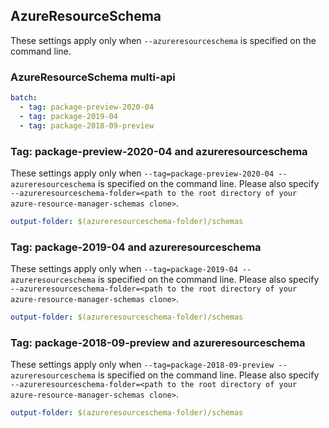 ## AzureResourceSchema

These settings apply only when `--azureresourceschema` is specified on the command line.

### AzureResourceSchema multi-api

``` yaml $(azureresourceschema) && $(multiapi)
batch:
  - tag: package-preview-2020-04
  - tag: package-2019-04
  - tag: package-2018-09-preview
```

### Tag: package-preview-2020-04 and azureresourceschema

These settings apply only when `--tag=package-preview-2020-04 --azureresourceschema` is specified on the command line.
Please also specify `--azureresourceschema-folder=<path to the root directory of your azure-resource-manager-schemas clone>`.

``` yaml $(tag) == 'package-preview-2020-04' && $(azureresourceschema)
output-folder: $(azureresourceschema-folder)/schemas
```

### Tag: package-2019-04 and azureresourceschema

These settings apply only when `--tag=package-2019-04 --azureresourceschema` is specified on the command line.
Please also specify `--azureresourceschema-folder=<path to the root directory of your azure-resource-manager-schemas clone>`.

``` yaml $(tag) == 'package-2019-04' && $(azureresourceschema)
output-folder: $(azureresourceschema-folder)/schemas
```

### Tag: package-2018-09-preview and azureresourceschema

These settings apply only when `--tag=package-2018-09-preview --azureresourceschema` is specified on the command line.
Please also specify `--azureresourceschema-folder=<path to the root directory of your azure-resource-manager-schemas clone>`.

``` yaml $(tag) == 'package-2018-09-preview' && $(azureresourceschema)
output-folder: $(azureresourceschema-folder)/schemas
```

